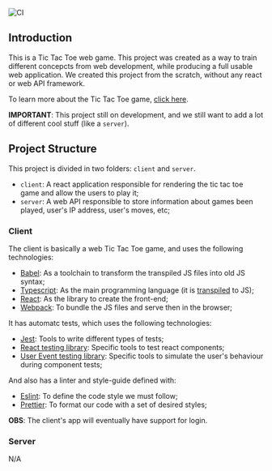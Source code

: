 ![CI](https://github.com/WillRock19/TikTakToe/workflows/CI/badge.svg)

## Introduction

This is a Tic Tac Toe web game. This project was created as a way to train different concepcts from web development, while producing a full usable web application. We created this project from the scratch, without any react or web API framework.

To learn more about the Tic Tac Toe game, [click here](https://en.wikipedia.org/wiki/Tic-tac-toe).

**IMPORTANT**: This project still on development, and we still want to add a lot of different cool stuff (like a `server`).

## Project Structure

This project is divided in two folders: `client` and `server`.

- `client`: A react application responsible for rendering the tic tac toe game and allow the users to play it;
- `server`: A web API responsible to store information about games been played, user's IP address, user's moves, etc;

### Client

The client is basically a web Tic Tac Toe game, and uses the following technologies:

- [Babel](https://babeljs.io/docs/): As a toolchain to transform the transpiled JS files into old JS syntax;
- [Typescript](https://www.typescriptlang.org/): As the main programming language (it is [transpiled](https://dev.to/kealanparr/compiling-vs-transpiling-3h9i) to JS);
- [React](https://react.dev/): As the library to create the front-end;
- [Webpack](https://webpack.js.org/concepts/): To bundle the JS files and serve then in the browser;

It has automatc tests, which uses the following technologies:

- [Jest](https://jestjs.io/pt-BR/): Tools to write different types of tests;
- [React testing library](https://testing-library.com/docs/react-testing-library/intro/): Specific tools to test react components;
- [User Event testing library](https://testing-library.com/docs/ecosystem-user-event/): Specific tools to simulate the user's behaviour during component tests;

And also has a linter and style-guide defined with:

- [Eslint](https://eslint.org/docs/latest/use/getting-started): To define the code style we must follow;
- [Prettier](https://prettier.io/): To format our code with a set of desired styles;

**OBS**: The client's app will eventually have support for login.

### Server

N/A
